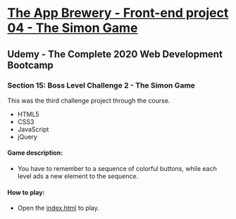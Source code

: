# [The App Brewery - Front-end project 04 - The Simon Game](https://arpadgbondor.github.io/The_App_Brewery-Front-end_project_04-The_Simon_Game/)

## Udemy - The Complete 2020 Web Development Bootcamp
### Section 15: Boss Level Challenge 2 - The Simon Game
This was the third challenge project through the course.
 - HTML5
 - CSS3
 - JavaScript
 - jQuery

#### Game description:
 - You have to remember to a sequence of colorful buttons, while each level ads a new element to the sequence. 
#### How to play:
 - Open the [index.html](https://arpadgbondor.github.io/The_App_Brewery-Front-end_project_04-The_Simon_Game/) to play.
